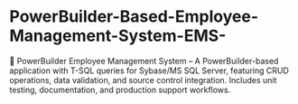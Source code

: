 # PowerBuilder-Based-Employee-Management-System-EMS-
🚀 PowerBuilder Employee Management System – A PowerBuilder-based application with T-SQL queries for Sybase/MS SQL Server, featuring CRUD operations, data validation, and source control integration. Includes unit testing, documentation, and production support workflows.
